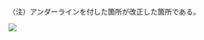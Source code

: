 （注）アンダーラインを付した箇所が改正した箇所である。

![](https://www.nta.go.jp/tmp/40dbd0d5-505a-4f0d-a0cb-31c72c293c40/images/c21b6aeea9f26b09fb04389842e1fcdb25b3959c5f574c38f4b56d162a3b89f6.jpg)